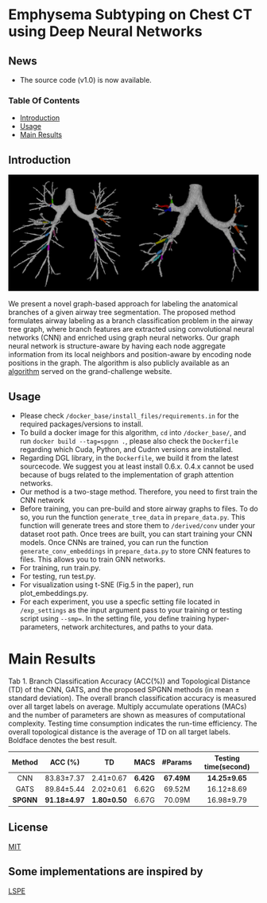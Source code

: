 # Emphysema Subtyping on Chest CT using Deep Neural Networks

## News

- The source code (v1.0) is now available.


### Table Of Contents
- [Introduction](#introduction)
- [Usage](#usage)
- [Main Results](#main-results)

## Introduction

![Screenshot](https://github.com/DIAGNijmegen/spgnn/blob/main/airway_screenshot.png)

We present a novel graph-based approach for labeling the anatomical branches of a given airway tree segmentation. The proposed method formulates airway labeling as a branch classification problem in the airway tree graph, where branch features are extracted using convolutional neural networks (CNN) and enriched using graph neural networks. Our graph neural network is structure-aware by having each node aggregate information from its local neighbors and position-aware by encoding node positions in the graph. The algorithm is also publicly available as an <a href="https://grand-challenge.org/algorithms/airway-anatomical-labeling/">algorithm</a> served on the grand-challenge website.

## Usage
 - Please check `/docker_base/install_files/requirements.in` for the required packages/versions to install.
 - To build a docker image for this algorithm, `cd` into `/docker_base/`, and run `docker build --tag=spgnn .`, please also check the `Dockerfile` regarding which Cuda, Python, and Cudnn versions are installed.
 - Regarding DGL library, in the `Dockerfile`, we build it from the latest sourcecode. We suggest you at least install 0.6.x. 0.4.x cannot be used because of bugs related to the implementation of graph attention networks.
 - Our method is a two-stage method. Therefore, you need to first train the CNN network
 - Before training, you can pre-build and store airway graphs to files. To do so, you run the function `generate_tree_data` in `prepare_data.py`. This function will generate trees and store them to `/derived/conv` under your dataset root path. Once trees are built, you can start training your CNN models. Once CNNs are trained, you can run the function `generate_conv_embeddings` in `prepare_data.py` to store CNN features to files. This allows you to train GNN networks. 
 - For training, run train.py.
 - For testing, run test.py.
 - For visualization using t-SNE (Fig.5 in the paper), run plot_embeddings.py.
 - For each experiment, you use a specfic setting file located in `/exp_settings` as the input argument pass to your training or testing script using `--smp=`. In the setting file, you define training hyper-parameters, network architectures, and paths to your data.

# Main Results
Tab 1. Branch Classification Accuracy (ACC(%)) and Topological Distance (TD) of the CNN, GATS, and the proposed SPGNN methods (in mean ± standard deviation). The overall branch classification accuracy is measured over all target labels on average. Multiply accumulate operations (MACs) and the number of parameters are shown as measures of computational complexity. Testing time consumption indicates the run-time efficiency. The overall topological distance is the average of TD
on all target labels. Boldface denotes the best result. 

|Method     |ACC (%)   |TD|MACS |#Params|Testing time(second)|
|:---------:|:---:|:-----:|:----:|:----:|:----:|
|CNN |83.83±7.37  |2.41±0.67|**6.42G**|**67.49M**|**14.25±9.65**|
|GATS  |89.84±5.44|2.02±0.61|6.62G|69.52M|16.12±8.69|
|**SPGNN**|**91.18±4.97**|**1.80±0.50**|6.67G|70.09M|16.98±9.79|

## License
[MIT](https://choosealicense.com/licenses/mit/)

## Some implementations are inspired by
[LSPE](https://github.com/vijaydwivedi75/gnn-lspe)